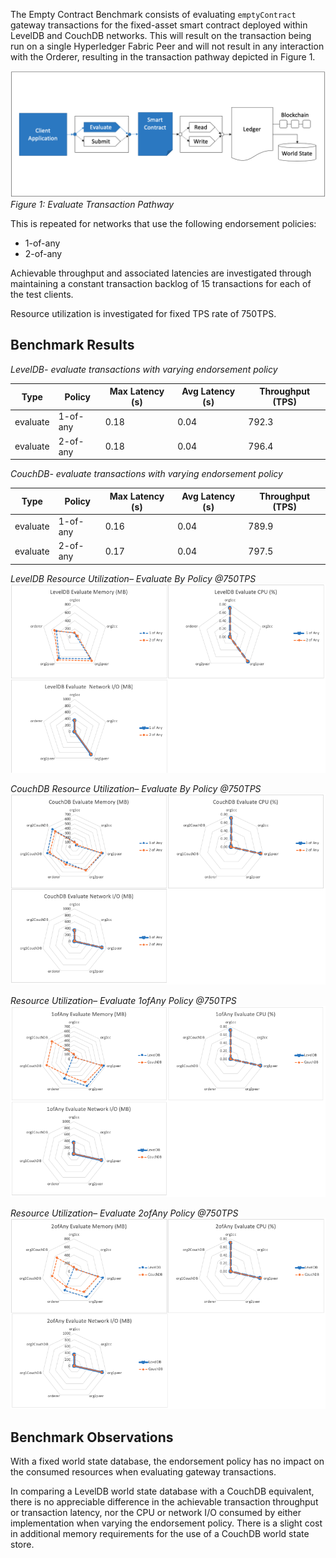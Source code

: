 The Empty Contract Benchmark consists of evaluating `emptyContract` gateway transactions for the fixed-asset smart contract deployed within LevelDB and CouchDB networks. This will result on the transaction being run on a single Hyperledger Fabric Peer and will not result in any interaction with the Orderer, resulting in the transaction pathway depicted in Figure 1.

![evaluate empty contract pathway](../../../../diagrams/TransactionRoute_EvaluateEmpty.png)*Figure 1: Evaluate Transaction Pathway*

This is repeated for networks that use the following endorsement policies:
 
 - 1-of-any
 - 2-of-any

Achievable throughput and associated latencies are investigated through maintaining a constant transaction backlog of 15 transactions for each of the test clients.

Resource utilization is investigated for fixed TPS rate of 750TPS.

## Benchmark Results

*LevelDB- evaluate transactions with varying endorsement policy*

| Type | Policy | Max Latency (s) | Avg Latency (s) | Throughput (TPS) |
| ---- | ------ | --------------- | --------------- | ---------------- |
| evaluate | 1-of-any | 0.18 | 0.04 | 792.3 |
| evaluate | 2-of-any | 0.18 | 0.04 | 796.4 |

*CouchDB- evaluate transactions with varying endorsement policy*

| Type | Policy | Max Latency (s) | Avg Latency (s) | Throughput (TPS) |
| ---- | ------ | --------------- | --------------- | ---------------- |
| evaluate | 1-of-any | 0.16 | 0.04 | 789.9 |
| evaluate | 2-of-any | 0.17 | 0.04 | 797.5 |

*LevelDB Resource Utilization– Evaluate By Policy @750TPS*
![evaluate empty contract fabric with LevelDB resource utilization](../../../../charts/1.4.0/nodeJS/nodeSDK/policies/LevelDB_evaluateByPolicy.png)

*CouchDB Resource Utilization– Evaluate By Policy @750TPS*
![evaluate empty contract fabric with CouchDB resource utilization](../../../../charts/1.4.0/nodeJS/nodeSDK/policies/CouchDB_evaluateByPolicy.png)

*Resource Utilization– Evaluate 1ofAny Policy @750TPS*
![evaluate empty contract fabric with 1ofAny policy resource utilization](../../../../charts/1.4.0/nodeJS/nodeSDK/policies/Evaluate_1ofAny.png)

*Resource Utilization– Evaluate 2ofAny Policy @750TPS*
![evaluate empty contract fabric with 2ofAny policy resource utilization](../../../../charts/1.4.0/nodeJS/nodeSDK/policies/Evaluate_2ofAny.png)

## Benchmark Observations
With a fixed world state database, the endorsement policy has no impact on the consumed resources when evaluating gateway transactions.

In comparing a LevelDB world state database with a CouchDB equivalent, there is no appreciable difference in the achievable transaction throughput or transaction latency, nor the CPU or network I/O consumed by either implementation when varying the endorsement policy. There is a slight cost in additional memory requirements for the use of a CouchDB world state store.